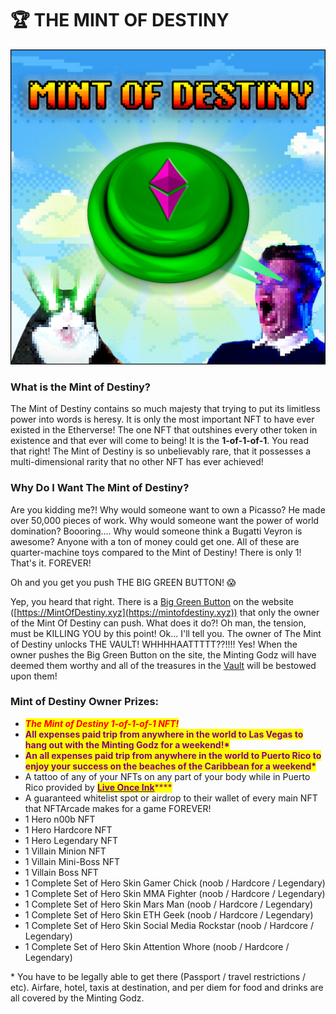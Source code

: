 # 🏆 THE MINT OF DESTINY

![](../.gitbook/assets/MintOfDestiny.png)

### What is the Mint of Destiny?

The Mint of Destiny contains so much majesty that trying to put its limitless power into words is heresy. It is only the most important NFT to have ever existed in the Etherverse! The one NFT that outshines every other token in existence and that ever will come to being! It is the **1-of-1-of-1**. You read that right! The Mint of Destiny is so unbelievably rare, that it possesses a multi-dimensional rarity that no other NFT has ever achieved!

### Why Do I Want The Mint of Destiny?

Are you kidding me?! Why would someone want to own a Picasso? He made over 50,000 pieces of work. Why would someone want the power of world domination? Boooring.... Why would someone think a Bugatti Veyron is awesome? Anyone with a ton of money could get one. All of these are quarter-machine toys compared to the Mint of Destiny! There is only 1! That's it. FOREVER!

Oh and you get you push THE BIG GREEN BUTTON! 😱

Yep, you heard that right. There is a [Big Green Button](the-vault.md) on the website ([https://MintOfDestiny.xyz](https://mintofdestiny.xyz)) that only the owner of the Mint Of Destiny can push. What does it do?! Oh man, the tension, must be KILLING YOU by this point! Ok... I'll tell you. The owner of The Mint of Destiny unlocks THE VAULT! WHHHHAATTTTT??!!!! Yes! When the owner pushes the Big Green Button on the site, the Minting Godz will have deemed them worthy and all of the treasures in the [Vault](the-vault.md) will be bestowed upon them!

### Mint of Destiny Owner Prizes:

* _<mark style="color:red;">**The Mint of Destiny 1-of-1-of-1 NFT!**</mark>_
* <mark style="color:purple;">**All expenses paid trip from anywhere in the world to Las Vegas to hang out with the Minting Godz for a weekend!\***</mark>
* <mark style="color:purple;">**An all expenses paid trip from anywhere in the world to Puerto Rico to enjoy your success on the beaches of the Caribbean for a weekend\***</mark>
* A tattoo of any of your NFTs on any part of your body while in Puerto Rico provided by [<mark style="color:purple;">**Live Once Ink**</mark>](https://www.liveonceink.com)<mark style="color:purple;">****</mark>
* A guaranteed whitelist spot or airdrop to their wallet of every main NFT that NFTArcade makes for a game FOREVER!
* 1 Hero n00b NFT
* 1 Hero Hardcore NFT
* 1 Hero Legendary NFT
* 1 Villain Minion NFT
* 1 Villain Mini-Boss NFT
* 1 Villain Boss NFT
* 1 Complete Set of Hero Skin Gamer Chick (noob / Hardcore / Legendary)
* 1 Complete Set of Hero Skin MMA Fighter (noob / Hardcore / Legendary)
* 1 Complete Set of Hero Skin Mars Man (noob / Hardcore / Legendary)
* 1 Complete Set of Hero Skin ETH Geek (noob / Hardcore / Legendary)
* 1 Complete Set of Hero Skin Social Media Rockstar (noob / Hardcore / Legendary)
* 1 Complete Set of Hero Skin Attention Whore (noob / Hardcore / Legendary)

&#x20;\* You have to be legally able to get there (Passport / travel restrictions / etc). Airfare, hotel, taxis at destination, and per diem for food and drinks are all covered by the Minting Godz.

